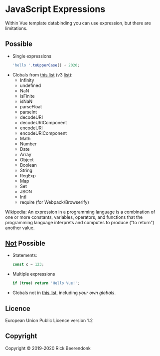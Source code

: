 # JavaScript Expressions

Within Vue template databinding you can use expression, but there are limitations.

## Possible

- Single expressions
  ```js
  'hello '.toUpperCase() + 2020;
  ```
- Globals from [this list](https://github.com/vuejs/vue/blob/v2.6.12/src/core/instance/proxy.js#L9-L14) (v3 [list](https://github.com/vuejs/vue-next/blob/master/packages/shared/src/globalsWhitelist.ts#L3-L6)):
  - Infinity
  - undefined
  - NaN
  - isFinite
  - isNaN
  - parseFloat
  - parseInt
  - decodeURI
  - decodeURIComponent
  - encodeURI
  - encodeURIComponent
  - Math
  - Number
  - Date
  - Array
  - Object
  - Boolean
  - String
  - RegExp
  - Map
  - Set
  - JSON
  - Intl
  - require (for Webpack/Browserify)

[Wikipedia:](<https://en.wikipedia.org/wiki/Expression_(computer*science)>) An expression in a programming language is a combination of one or more constants, variables, operators, and functions that the programming language interprets and computes to produce ("to return") another value.

## <u>Not</u> Possible

- Statements:
  ```js
  const c = 123;
  ```
- Multiple expressions
  ```js
  if (true) return 'Hello Vue!';
  ```
- Globals not in [this list](https://github.com/vuejs/vue/blob/v2.6.11/src/core/instance/proxy.js#L9), including _your own globals_.

## Licence

European Union Public Licence version 1.2

## Copyright

Copyright © 2019-2020 Rick Beerendonk
